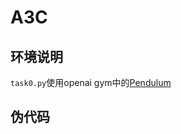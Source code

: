 # A3C

## 环境说明

```task0.py```使用openai gym中的[Pendulum](https://www.gymlibrary.ml/environments/classic_control/pendulum/)

## 伪代码

